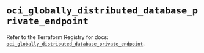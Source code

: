# `oci_globally_distributed_database_private_endpoint`

Refer to the Terraform Registry for docs: [`oci_globally_distributed_database_private_endpoint`](https://registry.terraform.io/providers/hashicorp/oci/7.19.0/docs/resources/globally_distributed_database_private_endpoint).
